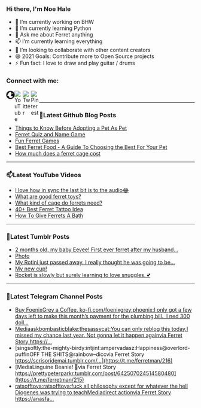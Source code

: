 ### Hi there, I'm Noe Hale

- 🔭 I’m currently working on BHW
- 🌱 I’m currently learning Python
- 💬 Ask me about Ferret anything
- 📫 I’m currently learning everything
- 🔭 I’m looking to collaborate with other content creators
- 😄 2021 Goals: Contribute more to Open Source projects
- ⚡ Fun fact: I love to draw and play guitar / drums

### Connect with me:

[<img align="left" alt="ferretvoice.com" width="22px" src="https://raw.githubusercontent.com/iconic/open-iconic/master/svg/globe.svg" />](https://ferretvoice.com)
[<img align="left" alt="YouTube" width="22px" src="https://cdn.jsdelivr.net/npm/simple-icons@v3/icons/youtube.svg" />](https://www.youtube.com/channel/UCk665XTfaMLVwFVWUmgnDiw)
[<img align="left" alt="Twitter" width="22px" src="https://cdn.jsdelivr.net/npm/simple-icons@v3/icons/twitter.svg" />](https://twitter.com/voiceferret)
[<img align="left" alt="Pinterest" width="22px" src="https://cdn.jsdelivr.net/npm/simple-icons@v3/icons/pinterest.svg" />](https://www.pinterest.com/voiceferret/)

<br />

---
### 🔭Latest Github Blog Posts
<!-- GITHUB:START -->
- [Things to Know Before Adopting a Pet As Pet](http://noehale.github.io/things-to-know-before-adopting-a-pet-as-pet/)
- [Ferret Quiz and Name Game](http://noehale.github.io/ferret-quiz/)
- [Fun Ferret Games](http://noehale.github.io/fun-ferret-games/)
- [Best Ferret Food - A Guide To Choosing the Best For Your Pet](http://noehale.github.io/best-ferret-food/)
- [How much does a ferret cage cost](http://noehale.github.io/how-much-does-a-ferret-cage-cost/)
<!-- GITHUB:END -->
---
### 📫Latest YouTube Videos

<!-- YOUTUBE:START -->
- [I love how in sync the last bit is to the audio😂](https://www.youtube.com/watch?v=WHBeGHwSlGY)
- [What are good ferret toys?](https://www.youtube.com/watch?v=tPxRilBzc0s)
- [What kind of cage do ferrets need?](https://www.youtube.com/watch?v=xzz6hC3sR5A)
- [40+ Best Ferret Tattoo Idea](https://www.youtube.com/watch?v=KIKqduR6Xcs)
- [How To Give Ferrets A Bath](https://www.youtube.com/watch?v=A0nwywkhTSg)
<!-- YOUTUBE:END -->

---
### 📝Latest Tumblr Posts

<!-- TUMBLR:START -->
- [2 months old, my baby Eevee! First ever ferret after my husband...](https://come-forth-into-the-light.tumblr.com/post/642503295494193152)
- [Photo](https://come-forth-into-the-light.tumblr.com/post/642480646765346816)
- [My Rotini just passed away. I really thought he was going to be...](https://come-forth-into-the-light.tumblr.com/post/642457965650149376)
- [My new cup!](https://come-forth-into-the-light.tumblr.com/post/642412690065801216)
- [Rocket is slowly but surely learning to love snuggles. 💕](https://come-forth-into-the-light.tumblr.com/post/642390025427976192)
<!-- TUMBLR:END -->
---
### 📝Latest Telegram Channel Posts

<!-- TELEGRAM:START -->
- [Buy FoenixGrey a Coffee. ko-fi.com/foenixgrey:phoenix:I only got a few days left to make this month’s payment for the plumbing bill.  I ned 300 doll...](https://t.me/ferretman/218)
- [Mediaaskbombasticblake:thesassycat:You can only reblog this today.I missed my chance last year. Not gonna let it happen againvia Ferret Story https://...](https://t.me/ferretman/217)
- [singsoftly:the-mighty-birdy:intjint:ampervadasz:Happiness@overlord-puffinOFF THE SHITS@rainbow–diccvia Ferret Story https://scrisoridemai.tumblr.com/...](https://t.me/ferretman/216)
- [MediaLinguine Beanie! 🥰via Ferret Story https://prettypeterparkr.tumblr.com/post/642507024514580480](https://t.me/ferretman/215)
- [ratsofftoya:ratsofftoya:fuck all philosophy except for whatever the hell Diogenes was trying to teachMediadirect actionvia Ferret Story https://anasfa...](https://t.me/ferretman/214)
<!-- TELEGRAM:END -->
